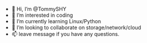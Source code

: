 - 👋 Hi, I’m @TommySHY
- 👀 I’m interested in coding
- 🌱 I’m currently learning Linux/Python
- 💞️ I’m looking to collaborate on storage/network/cloud
- 📫 leave message if you have any questions.

<!---
TommySHY/TommySHY is a ✨ special ✨ repository because its `README.md` (this file) appears on your GitHub profile.
You can click the Preview link to take a look at your changes.
--->
